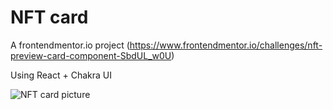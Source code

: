 # NFT card

A frontendmentor.io project (https://www.frontendmentor.io/challenges/nft-preview-card-component-SbdUL_w0U)

Using React + Chakra UI

![NFT card picture](https://user-images.githubusercontent.com/25493851/152084145-1333e89a-ea29-4f40-b927-e27f6d70b10a.png)
